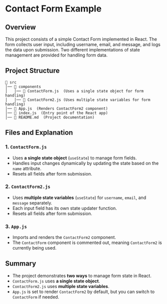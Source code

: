 # Contact Form Example

## Overview
This project consists of a simple Contact Form implemented in React. The form collects user input, including username, email, and message, and logs the data upon submission. Two different implementations of state management are provided for handling form data.

## Project Structure
```
📂 src
│── 📂 components
│   │── 📄 ContactForm.js  (Uses a single state object for form handling)
│   │── 📄 ContactForm2.js (Uses multiple state variables for form handling)
│── 📄 App.js  (Renders ContactForm2 component)
│── 📄 index.js  (Entry point of the React app)
│── 📄 README.md  (Project documentation)
```

## Files and Explanation

### 1. `ContactForm.js`
- Uses **a single state object** (`useState`) to manage form fields.
- Handles input changes dynamically by updating the state based on the `name` attribute.
- Resets all fields after form submission.

### 2. `ContactForm2.js`
- Uses **multiple state variables** (`useState`) for `username`, `email`, and `message` separately.
- Each input field has its own state updater function.
- Resets all fields after form submission.

### 3. `App.js`
- Imports and renders the `ContactForm2` component.
- The `ContactForm` component is commented out, meaning `ContactForm2` is currently being used.



## Summary
- The project demonstrates **two ways** to manage form state in React.
- `ContactForm.js` uses **a single state object**.
- `ContactForm2.js` uses **multiple state variables**.
- `App.js` is set to render `ContactForm2` by default, but you can switch to `ContactForm` if needed.



